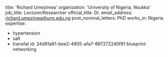 title: 'Richard Umezinwa'
organization: 'University of Nigeria, Nsukka'
job_title: Lecturer/Researcher
official_title: Dr.
email_address: richard.umezinwa@unn.edu.ng
post_nominal_letters: PhD
works_in: Nigeria
expertise:
  - hypertension
  - salt
  - transfat
id: 24d91a91-bee2-4905-afa7-897272240f91
blueprint: networking

